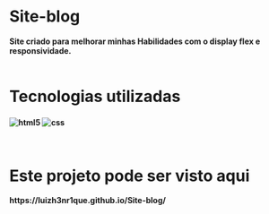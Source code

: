 # Site-blog

<b>Site criado para melhorar minhas Habilidades com o display flex e responsividade. <b>
<br><br>

<h1>Tecnologias utilizadas</h1>

<img align="center" alt="html5" src="https://img.shields.io/badge/HTML5-E34F26?style=for-the-badge&logo=html5&logoColor=white"> <img align="center" alt="css" src="https://img.shields.io/badge/CSS3-1572B6?style=for-the-badge&logo=css3&logoColor=white"/>
 
<br>

<h1>Este projeto pode ser visto aqui</h1>
https://luizh3nr1que.github.io/Site-blog/
